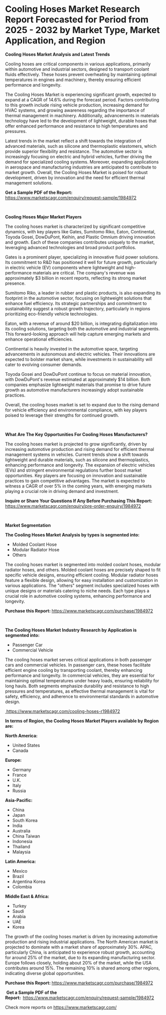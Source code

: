 <p><h1>Cooling Hoses Market Research Report Forecasted for Period from 2025 -  2032 by Market Type, Market Application, and Region</h1></p><p><strong>Cooling Hoses Market Analysis and Latest Trends</strong></p>
<p><p>Cooling hoses are critical components in various applications, primarily within automotive and industrial sectors, designed to transport coolant fluids effectively. These hoses prevent overheating by maintaining optimal temperatures in engines and machinery, thereby ensuring efficient performance and longevity. </p><p>The Cooling Hoses Market is experiencing significant growth, expected to expand at a CAGR of 14.6% during the forecast period. Factors contributing to this growth include rising vehicle production, increasing demand for HVAC systems, and growing awareness regarding the importance of thermal management in machinery. Additionally, advancements in materials technology have led to the development of lightweight, durable hoses that offer enhanced performance and resistance to high temperatures and pressures.</p><p>Latest trends in the market reflect a shift towards the integration of advanced materials, such as silicone and thermoplastic elastomers, which provide superior flexibility and resistance. The automotive sector is increasingly focusing on electric and hybrid vehicles, further driving the demand for specialized cooling systems. Moreover, expanding applications in aerospace and manufacturing industries are anticipated to contribute to market growth. Overall, the Cooling Hoses Market is poised for robust development, driven by innovation and the need for efficient thermal management solutions.</p></p>
<p><strong>Get a Sample PDF of the Report:&nbsp;</strong> <a href="https://www.marketscagr.com/enquiry/request-sample/1984972?utm_campaign=2566&utm_medium=2&utm_source=Github&utm_content=ia&utm_term=30032025&utm_id=cooling-hoses">https://www.marketscagr.com/enquiry/request-sample/1984972</a></p>
<p>&nbsp;</p>
<p><strong>Cooling Hoses Major Market Players</strong></p>
<p><p>The cooling hoses market is characterized by significant competitive dynamics, with key players like Gates, Sumitomo Riko, Eaton, Continental, Toyoda Gosei, DowDuPont, Keihin, and Plastic Omnium driving innovation and growth. Each of these companies contributes uniquely to the market, leveraging advanced technologies and broad product portfolios.</p><p>Gates is a prominent player, specializing in innovative fluid power solutions. Its commitment to R&D has positioned it well for future growth, particularly in electric vehicle (EV) components where lightweight and high-performance materials are critical. The company's revenue was approximately $3 billion in recent reports, reflecting its strong market presence.</p><p>Sumitomo Riko, a leader in rubber and plastic products, is also expanding its footprint in the automotive sector, focusing on lightweight solutions that enhance fuel efficiency. Its strategic partnerships and commitment to sustainability suggest a robust growth trajectory, particularly in regions prioritizing eco-friendly vehicle technologies.</p><p>Eaton, with a revenue of around $20 billion, is integrating digitalization into its cooling solutions, targeting both the automotive and industrial segments. This forward-looking approach will help capture emerging markets and enhance operational efficiencies.</p><p>Continental is heavily invested in the automotive space, targeting advancements in autonomous and electric vehicles. Their innovations are expected to bolster market share, while investments in sustainability will cater to evolving consumer demands.</p><p>Toyoda Gosei and DowDuPont continue to focus on material innovation, with DowDuPont's revenue estimated at approximately $14 billion. Both companies emphasize lightweight materials that promise to drive future growth as automotive manufacturers increasingly adopt sustainable practices.</p><p>Overall, the cooling hoses market is set to expand due to the rising demand for vehicle efficiency and environmental compliance, with key players poised to leverage their strengths for continued growth.</p></p>
<p>&nbsp;</p>
<p><strong>What Are The Key Opportunities For Cooling Hoses Manufacturers?</strong></p>
<p><p>The cooling hoses market is projected to grow significantly, driven by increasing automotive production and rising demand for efficient thermal management systems in vehicles. Current trends show a shift towards lightweight and durable materials, such as silicone and thermoplastics, enhancing performance and longevity. The expansion of electric vehicles (EVs) and stringent environmental regulations further boost market opportunities. Key players are focusing on innovation and sustainable practices to gain competitive advantages. The market is expected to witness a CAGR of over 5% in the coming years, with emerging markets playing a crucial role in driving demand and investment.</p></p>
<p><strong>Inquire or Share Your Questions If Any Before Purchasing This Report:</strong> <a href="https://www.marketscagr.com/enquiry/pre-order-enquiry/1984972?utm_campaign=2566&utm_medium=2&utm_source=Github&utm_content=ia&utm_term=30032025&utm_id=cooling-hoses">https://www.marketscagr.com/enquiry/pre-order-enquiry/1984972</a></p>
<p>&nbsp;</p>
<p><strong>Market Segmentation</strong></p>
<p><strong>The Cooling Hoses Market Analysis by types is segmented into:</strong></p>
<p><ul><li>Molded Coolant Hose</li><li>Modular Radiator Hose</li><li>Others</li></ul></p>
<p><p>The cooling hoses market is segmented into molded coolant hoses, modular radiator hoses, and others. Molded coolant hoses are precisely shaped to fit specific vehicle designs, ensuring efficient cooling. Modular radiator hoses feature a flexible design, allowing for easy installation and customization in various applications. The "others" segment includes specialized hoses with unique designs or materials catering to niche needs. Each type plays a crucial role in automotive cooling systems, enhancing performance and longevity.</p></p>
<p><strong>Purchase this Report:&nbsp;</strong><a href="https://www.marketscagr.com/purchase/1984972?utm_campaign=2566&utm_medium=2&utm_source=Github&utm_content=ia&utm_term=30032025&utm_id=cooling-hoses">https://www.marketscagr.com/purchase/1984972</a></p>
<p>&nbsp;</p>
<p><strong>The Cooling Hoses Market Industry Research by Application is segmented into:</strong></p>
<p><ul><li>Passenger Car</li><li>Commercial Vehicle</li></ul></p>
<p><p>The cooling hoses market serves critical applications in both passenger cars and commercial vehicles. In passenger cars, these hoses facilitate efficient engine cooling by transporting coolant, thereby enhancing performance and longevity. In commercial vehicles, they are essential for maintaining optimal temperatures under heavy loads, ensuring reliability for long hauls. Both segments emphasize durability and resistance to high pressures and temperatures, as effective thermal management is vital for safety, efficiency, and adherence to environmental standards in automotive design.</p></p>
<p><a href="https://www.marketscagr.com/cooling-hoses-r1984972?utm_campaign=2566&utm_medium=2&utm_source=Github&utm_content=ia&utm_term=30032025&utm_id=cooling-hoses">&nbsp;https://www.marketscagr.com/cooling-hoses-r1984972</a></p>
<p><strong>In terms of Region, the Cooling Hoses Market Players available by Region are:</strong></p>
<p>
    <p> <strong> North America: </strong>
        <ul>
            <li>United States</li>
            <li>Canada</li>
        </ul>
        </p> 
    <p> <strong> Europe: </strong>
        <ul>
            <li>Germany</li>
            <li>France</li>
            <li>U.K.</li>
            <li>Italy</li>
            <li>Russia</li>
        </ul>
        </p> 
    <p> <strong> Asia-Pacific: </strong>
        <ul>
            <li>China</li>
            <li>Japan</li>
            <li>South Korea</li>
            <li>India</li>
            <li>Australia</li>
            <li>China Taiwan</li>
            <li>Indonesia</li>
            <li>Thailand</li>
            <li>Malaysia</li>
        </ul>
        </p> 
    <p> <strong> Latin America: </strong>
        <ul>
            <li>Mexico</li>
            <li>Brazil</li>
            <li>Argentina Korea</li>
            <li>Colombia</li>
        </ul>
        </p> 
    <p> <strong> Middle East & Africa: </strong>
        <ul>
            <li>Turkey</li>
            <li>Saudi</li>
            <li>Arabia</li>
            <li>UAE</li>
            <li>Korea</li>
        </ul>
    </p>
    </p>
<p><p>The growth of the cooling hoses market is driven by increasing automotive production and rising industrial applications. The North American market is projected to dominate with a market share of approximately 30%. APAC, particularly China, is anticipated to experience robust growth, accounting for around 25% of the market, due to its expanding manufacturing sector. Europe follows closely, holding about 20% of the market, while the USA contributes around 15%. The remaining 10% is shared among other regions, indicating diverse global opportunities.</p></p>
<p><strong>Purchase this Report: </strong><a href="https://www.marketscagr.com/purchase/1984972?utm_campaign=2566&utm_medium=2&utm_source=Github&utm_content=ia&utm_term=30032025&utm_id=cooling-hoses">https://www.marketscagr.com/purchase/1984972</a></p>
<p>&nbsp;<strong>Get a Sample PDF of the Report:&nbsp;&nbsp;</strong><a href="https://www.marketscagr.com/enquiry/request-sample/1984972?utm_campaign=2566&utm_medium=2&utm_source=Github&utm_content=ia&utm_term=30032025&utm_id=cooling-hoses">https://www.marketscagr.com/enquiry/request-sample/1984972</a></p>
<p><strong></strong></p>
<p>Check more reports on <a href="https://www.marketscagr.com/?utm_campaign=2566&utm_medium=2&utm_source=Github&utm_content=ia&utm_term=30032025&utm_id=cooling-hoses">https://www.marketscagr.com/</a></p>